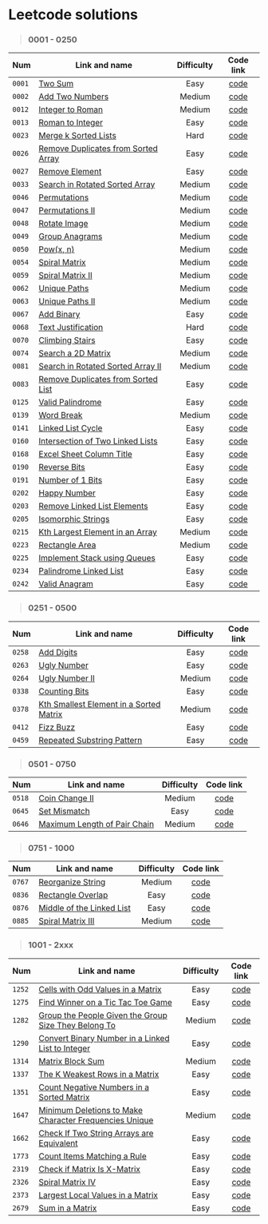 # Leetcode solutions

> ### 0001 - 0250
>
| Num    | Link and name                                                                                             | Difficulty |            Code link             |
| ------ | --------------------------------------------------------------------------------------------------------- | :--------: | :------------------------------: |
| `0001` | [Two Sum](https://leetcode.com/problems/two-sum/)                                                         |    Easy    | [code](/0001%20-%200250/0001.py) |
| `0002` | [Add Two Numbers](https://leetcode.com/problems/add-two-numbers/)                                         |   Medium   | [code](/0001%20-%200250/0002.py) |
| `0012` | [Integer to Roman](https://leetcode.com/problems/integer-to-roman/)                                       |   Medium   | [code](/0001%20-%200250/0012.py) |
| `0013` | [Roman to Integer](https://leetcode.com/problems/roman-to-integer/)                                       |    Easy    | [code](/0001%20-%200250/0013.py) |
| `0023` | [Merge k Sorted Lists](https://leetcode.com/problems/merge-k-sorted-lists/)                               |    Hard    | [code](/0001%20-%200250/0023.py) |
| `0026` | [Remove Duplicates from Sorted Array](https://leetcode.com/problems/remove-duplicates-from-sorted-array/) |    Easy    | [code](/0001%20-%200250/0026.py) |
| `0027` | [Remove Element](https://leetcode.com/problems/remove-element/)                                           |    Easy    | [code](/0001%20-%200250/0027.py) |
| `0033` | [Search in Rotated Sorted Array](https://leetcode.com/problems/search-in-rotated-sorted-array/)           |   Medium   | [code](/0001%20-%200250/0033.py) |
| `0046` | [Permutations](https://leetcode.com/problems/permutations/)                                               |   Medium   | [code](/0001%20-%200250/0046.py) |
| `0047` | [Permutations II](https://leetcode.com/problems/permutations-ii/)                                         |   Medium   | [code](/0001%20-%200250/0047.py) |
| `0048` | [Rotate Image](https://leetcode.com/problems/rotate-image/)                                               |   Medium   | [code](/0001%20-%200250/0048.py) |
| `0049` | [Group Anagrams](https://leetcode.com/problems/group-anagrams/)                                           |   Medium   | [code](/0001%20-%200250/0049.py) |
| `0050` | [Pow(x, n)](https://leetcode.com/problems/powx-n/)                                                        |   Medium   | [code](/0001%20-%200250/0050.py) |
| `0054` | [Spiral Matrix](https://leetcode.com/problems/spiral-matrix/)                                             |   Medium   | [code](/0001%20-%200250/0054.py) |
| `0059` | [Spiral Matrix II](https://leetcode.com/problems/spiral-matrix-ii/)                                       |   Medium   | [code](/0001%20-%200250/0059.py) |
| `0062` | [Unique Paths](https://leetcode.com/problems/unique-paths/)                                               |   Medium   | [code](/0001%20-%200250/0062.py) |
| `0063` | [Unique Paths II](https://leetcode.com/problems/unique-paths-ii/)                                         |   Medium   | [code](/0001%20-%200250/0063.py) |
| `0067` | [Add Binary](https://leetcode.com/problems/add-binary/)                                                   |    Easy    | [code](/0001%20-%200250/0067.py) |
| `0068` | [Text Justification](https://leetcode.com/problems/text-justification/)                                   |    Hard    | [code](/0001%20-%200250/0068.py) |
| `0070` | [Climbing Stairs](https://leetcode.com/problems/climbing-stairs/)                                         |    Easy    | [code](/0001%20-%200250/0070.py) |
| `0074` | [Search a 2D Matrix](https://leetcode.com/problems/search-a-2d-matrix/)                                   |   Medium   | [code](/0001%20-%200250/0074.py) |
| `0081` | [Search in Rotated Sorted Array II](https://leetcode.com/problems/search-in-rotated-sorted-array-ii/)     |   Medium   | [code](/0001%20-%200250/0081.py) |
| `0083` | [Remove Duplicates from Sorted List](https://leetcode.com/problems/remove-duplicates-from-sorted-list/)   |    Easy    | [code](/0001%20-%200250/0083.py) |
| `0125` | [Valid Palindrome](https://leetcode.com/problems/valid-palindrome/)                                       |    Easy    | [code](/0001%20-%200250/0125.py) |
| `0139` | [Word Break](https://leetcode.com/problems/word-break/)                                                   |   Medium   | [code](/0001%20-%200250/0139.py) |
| `0141` | [Linked List Cycle](https://leetcode.com/problems/linked-list-cycle/)                                     |    Easy    | [code](/0001%20-%200250/0141.py) |
| `0160` | [Intersection of Two Linked Lists](https://leetcode.com/problems/intersection-of-two-linked-lists/)       |    Easy    | [code](/0001%20-%200250/0160.py) |
| `0168` | [Excel Sheet Column Title](https://leetcode.com/problems/excel-sheet-column-title/)                       |    Easy    | [code](/0001%20-%200250/0168.py) |
| `0190` | [Reverse Bits](https://leetcode.com/problems/reverse-bits/)                                               |    Easy    | [code](/0001%20-%200250/0190.py) |
| `0191` | [Number of 1 Bits](https://leetcode.com/problems/number-of-1-bits/)                                       |    Easy    | [code](/0001%20-%200250/0191.py) |
| `0202` | [Happy Number](https://leetcode.com/problems/happy-number/)                                               |    Easy    | [code](/0001%20-%200250/0202.py) |
| `0203` | [Remove Linked List Elements](https://leetcode.com/problems/remove-linked-list-elements/)                 |    Easy    | [code](/0001%20-%200250/0203.py) |
| `0205` | [Isomorphic Strings](https://leetcode.com/problems/isomorphic-strings/)                                   |    Easy    | [code](/0001%20-%200250/0205.py) |
| `0215` | [Kth Largest Element in an Array](https://leetcode.com/problems/kth-largest-element-in-an-array/)         |   Medium   | [code](/0001%20-%200250/0215.py) |
| `0223` | [Rectangle Area](https://leetcode.com/problems/rectangle-area/)                                           |   Medium   | [code](/0001%20-%200250/0223.py) |
| `0225` | [Implement Stack using Queues](https://leetcode.com/problems/implement-stack-using-queues/)               |    Easy    | [code](/0001%20-%200250/0225.py) |
| `0234` | [Palindrome Linked List](https://leetcode.com/problems/palindrome-linked-list/)                           |    Easy    | [code](/0001%20-%200250/0234.py) |
| `0242` | [Valid Anagram](https://leetcode.com/problems/valid-anagram/)                                             |    Easy    | [code](/0001%20-%200250/0242.py) |

> ### 0251 - 0500
>
| Num    | Link and name                                                                                                     | Difficulty |            Code link             |
| ------ | ----------------------------------------------------------------------------------------------------------------- | :--------: | :------------------------------: |
| `0258` | [Add Digits](https://leetcode.com/problems/add-digits/)                                                           |    Easy    | [code](/0251%20-%200500/0258.py) |
| `0263` | [Ugly Number](https://leetcode.com/problems/ugly-number/)                                                         |    Easy    | [code](/0251%20-%200500/0263.py) |
| `0264` | [Ugly Number II](https://leetcode.com/problems/ugly-number-ii/)                                                   |   Medium   | [code](/0251%20-%200500/0264.py) |
| `0338` | [Counting Bits](https://leetcode.com/problems/counting-bits/)                                                     |    Easy    | [code](/0251%20-%200500/0338.py) |
| `0378` | [Kth Smallest Element in a Sorted Matrix](https://leetcode.com/problems/kth-smallest-element-in-a-sorted-matrix/) |   Medium   | [code](/0251%20-%200500/0378.py) |
| `0412` | [Fizz Buzz](https://leetcode.com/problems/fizz-buzz/)                                                             |    Easy    | [code](/0251%20-%200500/0412.py) |
| `0459` | [Repeated Substring Pattern](https://leetcode.com/problems/repeated-substring-pattern/)                           |    Easy    | [code](/0251%20-%200500/0459.py) |

> ### 0501 - 0750
>
| Num    | Link and name                                                                               | Difficulty |            Code link             |
| ------ | ------------------------------------------------------------------------------------------- | :--------: | :------------------------------: |
| `0518` | [Coin Change II](https://leetcode.com/problems/coin-change-ii/)                             |   Medium   | [code](/0501%20-%200750/0518.py) |
| `0645` | [Set Mismatch](https://leetcode.com/problems/set-mismatch/)                                 |    Easy    | [code](/0501%20-%200750/0645.py) |
| `0646` | [Maximum Length of Pair Chain](https://leetcode.com/problems/maximum-length-of-pair-chain/) |   Medium   | [code](/0501%20-%200750/0646.py) |

> ### 0751 - 1000
>
| Num    | Link and name                                                                         | Difficulty |            Code link             |
| ------ | ------------------------------------------------------------------------------------- | :--------: | :------------------------------: |
| `0767` | [Reorganize String](https://leetcode.com/problems/reorganize-string/)                 |   Medium   | [code](/0751%20-%201000/0767.py) |
| `0836` | [Rectangle Overlap](https://leetcode.com/problems/rectangle-overlap/)                 |    Easy    | [code](/0751%20-%201000/0836.py) |
| `0876` | [Middle of the Linked List](https://leetcode.com/problems/middle-of-the-linked-list/) |    Easy    | [code](/0751%20-%201000/0876.py) |
| `0885` | [Spiral Matrix III](https://leetcode.com/problems/spiral-matrix-iii/)                 |   Medium   | [code](/0751%20-%201000/0885.py) |

> ### 1001 - 2xxx
>
| Num    | Link and name                                                                                                                                   | Difficulty |            Code link             |
| ------ | ----------------------------------------------------------------------------------------------------------------------------------------------- | :--------: | :------------------------------: |
| `1252` | [Cells with Odd Values in a Matrix](https://leetcode.com/problems/cells-with-odd-values-in-a-matrix/)                                           |    Easy    | [code](/1001%20-%202xxx/1252.py) |
| `1275` | [Find Winner on a Tic Tac Toe Game](https://leetcode.com/problems/find-winner-on-a-tic-tac-toe-game/)                                           |    Easy    | [code](/1001%20-%202xxx/1275.py) |
| `1282` | [Group the People Given the Group Size They Belong To](https://leetcode.com/problems/group-the-people-given-the-group-size-they-belong-to/)     |   Medium   | [code](/1001%20-%202xxx/1282.py) |
| `1290` | [Convert Binary Number in a Linked List to Integer](https://leetcode.com/problems/convert-binary-number-in-a-linked-list-to-integer/)           |    Easy    | [code](/1001%20-%202xxx/1290.py) |
| `1314` | [Matrix Block Sum](https://leetcode.com/problems/matrix-block-sum/)                                                                             |   Medium   | [code](/1001%20-%202xxx/1314.py) |
| `1337` | [The K Weakest Rows in a Matrix](https://leetcode.com/problems/the-k-weakest-rows-in-a-matrix/)                                                 |    Easy    | [code](/1001%20-%202xxx/1337.py) |
| `1351` | [Count Negative Numbers in a Sorted Matrix](https://leetcode.com/problems/count-negative-numbers-in-a-sorted-matrix/)                           |    Easy    | [code](/1001%20-%202xxx/1351.py) |
| `1647` | [Minimum Deletions to Make Character Frequencies Unique](https://leetcode.com/problems/minimum-deletions-to-make-character-frequencies-unique/) |   Medium   | [code](/1001%20-%202xxx/1647.py) |
| `1662` | [Check If Two String Arrays are Equivalent](https://leetcode.com/problems/check-if-two-string-arrays-are-equivalent/)                       |    Easy    | [code](/1001%20-%202xxx/1662.py) |
| `1773` | [Count Items Matching a Rule](https://leetcode.com/problems/count-items-matching-a-rule/)                                                   |    Easy    | [code](/1001%20-%202xxx/1773.py) |
| `2319` | [Check if Matrix Is X-Matrix](https://leetcode.com/problems/check-if-matrix-is-x-matrix/)                                                   |    Easy    | [code](/1001%20-%202xxx/2319.py) |
| `2326` | [Spiral Matrix IV](https://leetcode.com/problems/spiral-matrix-iv/)                                                                         |    Easy    | [code](/1001%20-%202xxx/2326.py) |
| `2373` | [Largest Local Values in a Matrix](https://leetcode.com/problems/largest-local-values-in-a-matrix/)                                         |    Easy    | [code](/1001%20-%202xxx/2373.py) |
| `2679` | [Sum in a Matrix](https://leetcode.com/problems/sum-in-a-matrix/)                                                                           |    Easy    | [code](/1001%20-%202xxx/2679.py) |
